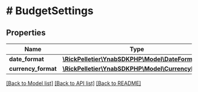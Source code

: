 # # BudgetSettings

## Properties

Name | Type | Description | Notes
------------ | ------------- | ------------- | -------------
**date_format** | [**\RickPelletier\YnabSDKPHP\Model\DateFormat**](DateFormat.md) |  |
**currency_format** | [**\RickPelletier\YnabSDKPHP\Model\CurrencyFormat**](CurrencyFormat.md) |  |

[[Back to Model list]](../../README.md#models) [[Back to API list]](../../README.md#endpoints) [[Back to README]](../../README.md)
